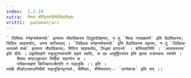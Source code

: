 ```yaml
---
index:  1.2.19
sutra:  निष्ठा शीङ्स्विदिमिदिक्ष्विदिधृषः
vritti:  padamanjari
---
```


	` ञिष्विदा स्नेहनमोचनयोः` इत्यस्य भौवादिकस्य ञिद्धातोर्ग्रहणम्, न तु `ष्विदा गात्रप्रक्षरणे` इति दैवादिकस्य; ञिद्भिः साहचर्यात्, अस्य चाञित्वात् । `ञिक्ष्विदा स्नेहनमोचनयोः` इति दैवादिकस्य ग्रहणम्, न तु `ञिक्ष्विदा अव्यक्ते शब्दे` इत्यस्य भौवादिकस्य; मिदिना साहचर्यात्,`ञिधृषा प्रागल्भ्ये` । शयितवानिति । `अत्वसन्तस्य` इति दीर्घः । प्रकृतिग्रहणे यङ्लुगन्तस्यापि ग्रहणं भवति, स एव धातुर्द्विरुच्यत इति कृत्वा तत्रापवादः स्मर्यते ।
		श्तिपा शपाऽनुबन्धेन निर्द्दिष्टं यद्गणेन च ।
		यत्रैकाज्ग्रहणं किञ्चित्पञ्चैतानि न यङ्लुकि ।। इति ।
	तदहि शीङोऽनबन्धनिर्देशो यङ्लुङ्निवृत्त्यर्थः, शेश्यितः, शेश्यितवान्-- `एरनेकाचः` इति यण् ।।
